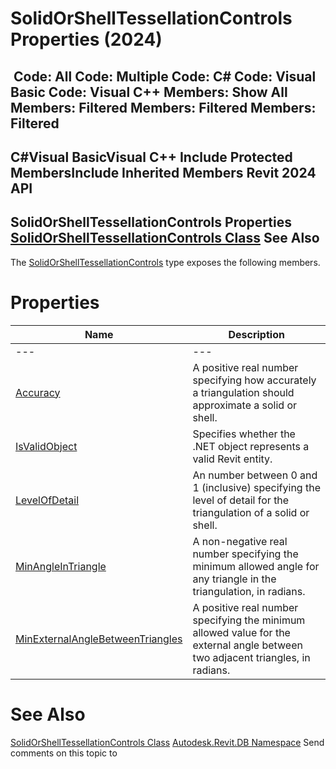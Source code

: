 # SolidOrShellTessellationControls Properties (2024)

﻿
 Code: All Code: Multiple Code: C# Code: Visual Basic Code: Visual C++  Members: Show All Members: Filtered Members: Filtered Members: Filtered   
---  
C#Visual BasicVisual C++
Include Protected MembersInclude Inherited Members
Revit 2024 API  
---  
SolidOrShellTessellationControls Properties  
[SolidOrShellTessellationControls Class](ab0dd37a-7ed8-4874-2861-0f9a41da0235.md "SolidOrShellTessellationControls Class") See Also  
---  
The [SolidOrShellTessellationControls](ab0dd37a-7ed8-4874-2861-0f9a41da0235.md "SolidOrShellTessellationControls Class") type exposes the following members.
# Properties
| Name | Description |
| --- | --- |
| --- | --- | --- |
| [Accuracy](bf865045-141f-8ef2-0d31-a26f488cad1e.md "Accuracy Property") | A positive real number specifying how accurately a triangulation should approximate a solid or shell. |
| [IsValidObject](4bf3e258-efde-8632-eba2-851887afdc5e.md "IsValidObject Property") | Specifies whether the .NET object represents a valid Revit entity. |
| [LevelOfDetail](c7975423-7bec-c45d-f0a1-e4edb8d82657.md "LevelOfDetail Property") | An number between 0 and 1 (inclusive) specifying the level of detail for the triangulation of a solid or shell. |
| [MinAngleInTriangle](720f75c5-8a11-bfc6-d698-a200ffc28be9.md "MinAngleInTriangle Property") | A non-negative real number specifying the minimum allowed angle for any triangle in the triangulation, in radians. |
| [MinExternalAngleBetweenTriangles](efe2c10a-1261-86da-baf5-3fcd482e6ff2.md "MinExternalAngleBetweenTriangles Property") | A positive real number specifying the minimum allowed value for the external angle between two adjacent triangles, in radians. |

# See Also
[SolidOrShellTessellationControls Class](ab0dd37a-7ed8-4874-2861-0f9a41da0235.md "SolidOrShellTessellationControls Class")
[Autodesk.Revit.DB Namespace](87546ba7-461b-c646-cbb1-2cb8f5bff8b2.md "Autodesk.Revit.DB Namespace")
Send comments on this topic to 